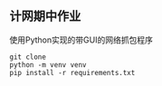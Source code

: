 ## 计网期中作业

使用Python实现的带GUI的网络抓包程序

```
git clone
python -m venv venv
pip install -r requirements.txt
```